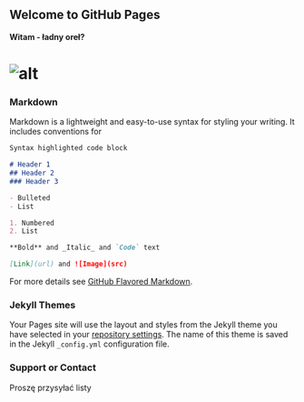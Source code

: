 ## Welcome to GitHub Pages

**Witam - ładny oreł?**
# ![alt](https://ocdn.eu/pulscms-transforms/1/El9k9kpTURBXy9mOTk1NzZhNTY3YjhlYjljZWQ3MDcxMGJjNWEzZTZhNy5qcGeTlQMAFs0C1M0Bl5MFzQMUzQG8kwmmMDZjMDIzBoGhMAU/gettyimages-954867550.webp)


### Markdown

Markdown is a lightweight and easy-to-use syntax for styling your writing. It includes conventions for

```markdown
Syntax highlighted code block

# Header 1
## Header 2
### Header 3

- Bulleted
- List

1. Numbered
2. List

**Bold** and _Italic_ and `Code` text

[Link](url) and ![Image](src)
```

For more details see [GitHub Flavored Markdown](https://guides.github.com/features/mastering-markdown/).

### Jekyll Themes

Your Pages site will use the layout and styles from the Jekyll theme you have selected in your [repository settings](https://github.com/R4falek/R4falek/settings). The name of this theme is saved in the Jekyll `_config.yml` configuration file.

### Support or Contact

Proszę przysyłać listy
